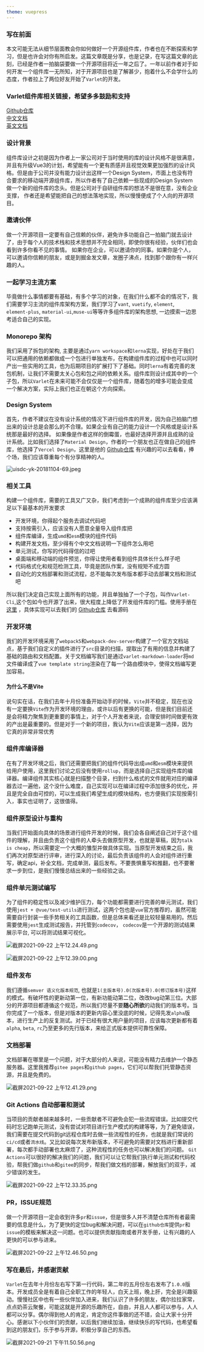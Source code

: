 ```yaml
---
theme: vuepress
---
```

### 写在前面

本文可能无法从细节层面教会你如何做好一个开源组件库，作者也在不断探索和学习，但是也许会对你有所启发。这篇文章既是分享，也是记录，在写这篇文章的此刻，已经是作者一拍脑袋要做一个开源项目将近一年之后了。一年以前作者对于如何开发一个组件库一无所知，对于开源项目也是了解甚少，抱着什么不会学什么的态度，作者拉上了两位好友开始了`Varlet`的开发。

### Varlet组件库相关链接，希望多多鼓励和支持

[Github仓库](https://github.com/haoziqaq/varlet) <br>
[中文文档](https://varlet.gitee.io/varlet-ui/#/zh-CN/home) <br>
[英文文档](https://varlet.gitee.io/varlet-ui/#/en-US/home) <br>


### 设计背景

组件库设计之初是因为作者上一家公司对于当时使用的库的设计风格不是很满意，并且有升级Vue3的计划，希望能有一个更有质感并且视觉效果更加强烈的设计风格。但是由于公司并没有能力设计出这样一个Design System，市面上也没有符合要求的移动端开源组件库，所以作者有了自己依赖一些现成的Design System做一个新的组件库的念头。但是公司对于自研组件库的想法不是很在意，没有企业支撑，
作者还是希望能把自己的想法落地实现，所以慢慢便成了个人向的开源项目。

### 邀请伙伴

做一个开源项目一定要有自己信赖的伙伴，避免许多功能自己一拍脑门就去设计了，由于每个人的技术栈和技术思想并不完全相同，即使你很有经验，伙伴们也会看到许多你看不见的事情。
如果你在企业，可以邀请你的同事。如果你是个人，可以邀请你信赖的朋友，或是到掘金发文章，发圈子沸点，找到那个跟你有一样兴趣的人。

### 一起学习主流方案

毕竟做什么事情都要有基础，有多个学习的对象，在我们什么都不会的情况下，我们需要学习主流的组件库架构方案，我们学习了`vant`, `vuetify`, `element`, `element-plus`, `material-ui`,`muse-ui`等等许多组件库的架构思想, 一边摸索一边思考适合自己的实现。

### Monorepo 架构

我们采用了拆包的架构, 主要是通过`yarn workspace`和`lerna`实现，好处在于我们可以把通用的依赖都做成一个包进行单独发布，在构建组件库的过程中也可以同时产出一些实用的工具，也为后期项目的扩展打下了基础。同时`lerna`有着完善的发包机制，让我们不需要太关心包和包之间的依赖关系。组件库则设计成其中的一个子包，所以`Varlet`在未来可能不会仅仅是一个组件库，随着包的增多可能会变成一个解决方案，实际上我们也正在朝这个方向探索。

### Design System

首先，作者不建议在没有设计系统的情况下进行组件库的开发，因为自己拍脑门想出来的设计总是会那么的不合理。如果企业有自己的能力设计一个风格或是设计系统那是最好的选择。
如果像是作者这样的倒霉蛋，也最好选择开源并且成熟的设计系统。比如我们选择了`Material Design`，作者的一个朋友也正在做自己的组件库，他选择了`Vercel Design`，这里是他的 [Github仓库](https://github.com/fay-org/fect) 有兴趣的可以去看看，捧个场，我们应该尊重每个有分享精神的人。


![uisdc-yk-20181104-69.jpeg](https://p9-juejin.byteimg.com/tos-cn-i-k3u1fbpfcp/8066eaab007b414f9fe47332f2437b29~tplv-k3u1fbpfcp-watermark.image?)

### 相关工具

构建一个组件库，需要的工具又广又杂，我们考虑到一个成熟的组件库至少应该满足以下最基本的开发要求

- 开发环境，你得起个服务去调试代码吧
- 支持按需引入，应该没有人愿意全量导入组件库把
- 组件库编译，生成`umd`和`esm`模块的组件代码
- 构建开发文档，至少得有个中文文档说明一下组件怎么用吧
- 单元测试，你写的代码得信的过吧
- 桌面端和移动端的组件预览，你得让使用者看到组件具体长什么样子吧
- 代码格式化和规范检测工具，毕竟是团队作案，没有规矩不成方圆
- 自动化的文档部署和测试流程，总不能每次发布版本都手动去部署文档和测试吧

所以我们决定自己实现上面所有的功能，并且单独抽了一个子包，叫作`Varlet-Cli`,这个包如今也开源了出来，很大程度上降低了开发组件库的门槛。使用手册在 [这里](https://varlet.gitee.io/varlet-ui/#/zh-CN/cli) ，具体实现可以去我们的 [Github仓库](https://github.com/haoziqaq/varlet) 去看源码

### 开发环境

我们的开发环境采用了`webpack5`和`webpack-dev-server`构建了一个官方文档站点，基于我们自定义的插件进行了`src`目录的扫描，提取出了有用的信息并构建了基础的路由和文档配置。关于文档编写我们是通过`varlet-markdown-loader`将`md`文件编译成了`vue template string`渲染在了每一个路由模块中，使得文档编写更加容易。

#### 为什么不是Vite

说句实在话，在我们去年十月份准备开始动手的时候，`Vite`并不稳定，现在也没有一定要换`Vite`作为开发环境的理由，或许以后有更换的可能，但是我们目前还是会将精力聚焦到更重要的事情上，对于个人开发者来说，合理安排时间做更有效的产出是最重要的。但是对于一个新的项目，我认为`Vite`应该是第一选择，因为它真的非常非常优秀

### 组件库编译器

在有了开发环境之后，我们还需要把我们的组件代码导出成`umd`和`esm`模块来提供给用户使用，这里我们讨论之后没有使用`rollup`，而是选择自己实现组件库的编译器。编译组件其实核心就是扫描整个目录，扫到什么格式的文件就用对应的编译器去过一遍他，这个没什么难度，自己实现可以在编译过程中添加很多的优化，并且是完全自由可控的，可以生成我们希望生成的模块结构，也方便我们实现按需引入，事实也证明了，这很值得。

### 组件原型设计与重构

当我们开始面向具体的场景进行组件开发的时候，我们会各自阐述自己对于这个组件的理解，并且由负责这个组件的人牵头去做原型开发，也就是草稿，因为`talk is cheap`，所以需要定一个大概的雏型并做具体实现。当原型开发结束之后，我们再次对原型进行评审，进行深入的讨论，最后负责该组件的人会对组件进行重写，确定api，补全文档，完成单测，最后发布。不要畏惧重写和推翻，也不要奢求一步到位，是我们慢慢总结出来的一些经验之谈。

### 组件单元测试编写

为了组件的稳定性以及减少维护压力，每个功能都需要进行完善的单元测试，我们使用`jest + @vue/test-utils`进行测试，这两个包也是`vue`官方推荐的，虽然可能需要自行封装一些手势相关的工具函数，但是总体来看还是比较轻量易用的。然后需要使用`jest`生成测试报告，并托管到`codecov`，
`codecov`是一个开源的测试结果展示平台, 可以将测试结果可视化。


![截屏2021-09-22 上午12.24.49.png](https://p3-juejin.byteimg.com/tos-cn-i-k3u1fbpfcp/47e7b06206ec4ab6b6ed1ad5480c6d91~tplv-k3u1fbpfcp-watermark.image?)



![截屏2021-09-22 上午12.39.00.png](https://p6-juejin.byteimg.com/tos-cn-i-k3u1fbpfcp/21085da532434783bbd732c65cbfe8c3~tplv-k3u1fbpfcp-watermark.image?)

### 组件发布

我们遵循`semver 语义化版本规范`, 也就是`1(主版本号).0(次版本号).0(修订版本号)`这样的模式。有破坏性的更新动第一位，有新功能动第二位，改改bug动第三位。大部分的开源项目都遵循这个规范，所以我们尽量不要**随心所欲**的动我们的版本号。当你完成了一个版本，但是对版本的更新内容心里没底的时候，记得先发`alpha`版本，进行生产上的反复测试。对于已经有很大用户量的项目，应该每次更新都有着`alpha`, `beta`, `rc`乃至更多的先行版本，来给正式版本提供可靠性保障。

### 文档部署

文档部署在哪里是一个问题，对于大部分的人来说，可能没有精力去维护一个静态服务器。这里我推荐`gitee pages`和`github pages`，它们可以帮我们托管静态资源，并且是免费的。

![截屏2021-09-22 上午12.41.29.png](https://p9-juejin.byteimg.com/tos-cn-i-k3u1fbpfcp/e69750b15de64123a027519509eb20f0~tplv-k3u1fbpfcp-watermark.image?)
### Git Actions 自动部署和测试

当项目的贡献者越来越多时，一些贡献者不可避免会犯一些流程错误。比如提交代码时忘记跑单元测试，没有尝试对项目进行生产模式的构建等等，为了避免错误，我们需要在提交代码到git远程仓库时去做一些流程性的任务，也就是我们常说的`ci/cd`或者`流水线`。又比如说每次发布新版本，不可避免的需要对文档进行重新部署，每次都手动部署也太麻烦了，这种流程性的任务也可以解决我们的问题。
`Git Actions`可以很好的解决我们的问题，我们可以让它帮我们执行单元测试和代码校验，帮我们做`github`和`gitee`的同步，帮我们做文档的部署，解放我们的双手，减少错误的发生。


![截屏2021-09-22 上午12.33.35.png](https://p6-juejin.byteimg.com/tos-cn-i-k3u1fbpfcp/96e64fa6a4c148809e889e6f8910d578~tplv-k3u1fbpfcp-watermark.image?)

### PR，ISSUE规范

做一个开源项目一定会收到许多`pr`和`issue`，但是很多人并不清楚仓库所有者最需要的信息是什么，为了更快的定位bug和解决问题，可以在`github仓库`提供`pr`和`issue`的模板来解决这一问题。也可以提供贡献指南或者开发手册，让有兴趣的人更快的可以参与进来。


![截屏2021-09-22 上午12.46.50.png](https://p9-juejin.byteimg.com/tos-cn-i-k3u1fbpfcp/ad9e0698a9eb4621876eb64f190b8016~tplv-k3u1fbpfcp-watermark.image?)

### 写在最后，并感谢贡献

`Varlet`在去年十月份左右写下第一行代码，第二年的五月份左右发布了`1.0.0`版本。开发成员全是有着自己全职工作的年轻人，白天上班，晚上肝，完全是兴趣驱动。慢慢社区中也有一些伙伴加入进来，我们认识了许多的朋友，偶尔拉拉家常，点点奶茶云聚餐，可能这就是开源的乐趣所在，自由，并且人人都可以参与，人人都可以分享。偶尔得到他人的肯定，肯定你这件事做的还不错，会让大家十分开心。感谢以下小伙伴们的贡献，以后我们继续加油，继续快乐的写代码，也希望看到这的朋友们，乐于参与开源，积极分享自己的东西。


![截屏2021-09-21 下午11.50.56.png](https://p6-juejin.byteimg.com/tos-cn-i-k3u1fbpfcp/5b533ef336f04695be10dd03560658be~tplv-k3u1fbpfcp-watermark.image?)





